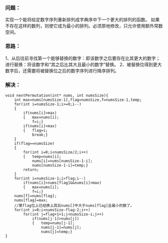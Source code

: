 ### 问题：
实现一个能将给定数字序列重新排列成字典序中下一个更大的排列的函数。
如果不存在这样的数列，则使它成为最小的排列。必须原地修改，只允许使用额外常数空间。
### 思路：
1、从后往前寻找第一个能够替换的数字：即该数字之后要存在比其更大的数字；进行替换：将该数字和“其之后比其大且最小的数字”替换。
2、被替换位得到更大数字后，还需要将被替换位之后的数字序列进行降序排列。
### 解决：
```
void nextPermutation(int* nums, int numsSize){
    int max=nums[numsSize-1],flag=numsSize,f=numsSize-1,temp;
    for(int i=numsSize-1;i>=0;i--)
    {
        if(nums[i]>max)
        {   max=nums[i];
            f=i;}
        if(nums[i]<max)
        {   flag=i;
            break;}
    }
    if(flag==numsSize)
    {
        for(int i=0;i<numsSize/2;i++)
        {   temp=nums[i];
            nums[i]=nums[numsSize-1-i];
            nums[numsSize-1-i]=temp;}
        return;
    }
    for(int i=numsSize-1;i>flag;i--)
        if(nums[i]>nums[flag]&&nums[i]<max)
        {   max=nums[i];
            f=i;}
    nums[f]=nums[flag];
    nums[flag]=max;
    //第flag位上已经换上其后nums[]中大于nums[flag]且最小的数了。
    for(int i=0;i<numsSize-flag-2;i++)
        for(int j=flag+1+1;j<numsSize-i;j++)
            if(nums[j-1]>nums[j])
            {   temp=nums[j-1];
                nums[j-1]=nums[j];
                nums[j]=temp;}
}
```
